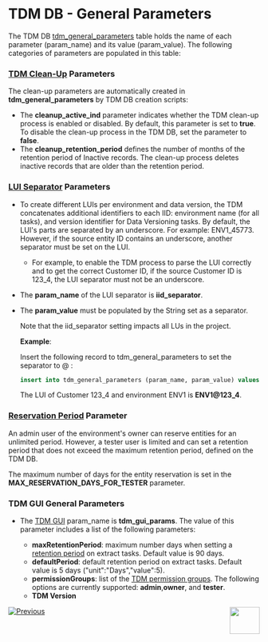 # TDM DB - General Parameters

The TDM DB  [tdm_general_parameters](/articles/TDM/tdm_architecture/02_tdm_database.md#tdm_general_parameters) table holds the name of each parameter (param_name) and its value (param_value). The following categories of parameters are populated in this table:

### [TDM Clean-Up](/articles/TDM/tdm_architecture/06_tdmdb_cleanup_process.md) Parameters

The clean-up parameters are automatically created in **tdm_general_parameters** by TDM DB creation scripts:

- The **cleanup_active_ind** parameter indicates whether the TDM clean-up process is enabled or disabled. By default, this parameter is set to **true**. To disable the clean-up process in the TDM DB, set the parameter to **false**.
- The **cleanup_retention_period** defines the number of months of the retention period of Inactive records.  The clean-up process deletes inactive records that are older than the retention period.

### [LUI Separator](/articles/TDM/tdm_implementation/01_tdm_set_instance_per_env_and_version.md) Parameters

- To create different LUIs per environment and data version, the TDM concatenates additional identifiers to each IID: environment name (for all tasks), and version identifier for Data Versioning tasks.  By default, the LUI's parts are separated by an underscore. For example: ENV1_45773.  However, if the source entity ID contains an underscore, another separator must be set on the LUI. 
  
  - For example, to enable the TDM process to parse the LUI correctly and to get the correct Customer ID, if the source Customer ID is 123_4, the LUI separator must not be an underscore.

- The **param_name** of the LUI separator is **iid_separator**.  

- The **param_value** must be populated by the String set as a separator.  

  Note that the iid_separator setting impacts all LUs in the project.

  **Example**:

  Insert the following record to tdm_general_parameters to set the separator to @ : 

  ```sql
  insert into tdm_general_parameters (param_name, param_value) values ('iid_separator', '@');
  ```

  The LUI of Customer 123_4 and environment ENV1 is **ENV1@123_4**.

  

### [Reservation Period](/articles/TDM/tdm_architecture/08_entity_reservation.md) Parameter

An admin user of the environment's owner can reserve entities for an unlimited period. However, a tester user is limited and can set a retention period that does not exceed the maximum retention period, defined on the TDM DB. 

The maximum number of days for the entity reservation is set in the **MAX_RESERVATION_DAYS_FOR_TESTER** parameter. 



### TDM GUI General Parameters

- The [TDM GUI](/articles/TDM/tdm_gui/01_tdm_gui_overview.md) param_name is **tdm_gui_params**. The value of this parameter includes a list of  the following parameters:
  
  - **maxRetentionPeriod**: maximum number days when setting a [retention period](/articles/TDM/tdm_gui/16_extract_task.md#retention-period) on extract tasks. Default value is 90 days.
  - **defaultPeriod**: default retention period on extract tasks. Default value is 5 days ("unit":"Days","value":5).
  - **permissionGroups**: list of the [TDM permission groups](/articles/TDM/tdm_gui/02a_permission_group_mapping_window.md). The following options are currently supported: **admin**,**owner**, and **tester**.   
  - **TDM Version**
  
  

[![Previous](/articles/images/Previous.png)](01_tdm_installation.md)[<img align="right" width="60" height="54" src="/articles/images/Next.png">](03_tdm_fabric_credentials.md)
